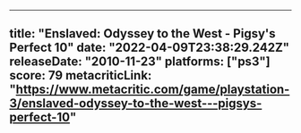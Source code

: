 
---
title: "Enslaved: Odyssey to the West - Pigsy's Perfect 10"
date: "2022-04-09T23:38:29.242Z"
releaseDate: "2010-11-23"
platforms: ["ps3"]
score: 79
metacriticLink: "https://www.metacritic.com/game/playstation-3/enslaved-odyssey-to-the-west---pigsys-perfect-10"
---
